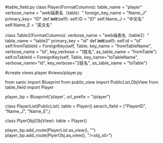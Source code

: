#table_field.py
class Player(FormatColumns):
    table_name = "player"
    verbose_name = "web端表名（table）"
    foreign_key_name = "Name_J"
    primary_key= "ID"
    def __init__(self):
        self.ID = "ID"
        self.Name_J = "中文名"
        self.Name_E = "英文名"


class Table2(FormatColumns):
    verbose_name = "web端表名（table2）"
    table_name = "table2"
    primary_key = "id"
    def __init__(self):
        self.id = "id"
        self.fromTableId = ForeignKey(self, Table, key_name = "fromTableName", verbose_name = "Id", key_verbose = "1姓名", as_table_name = "fromTable")
        self.toTableId = ForeignKey(self, Table, key_name="toTableName", verbose_name="Id", key_verbose="2姓名", as_table_name = "toTable")





#create views player
#views/player.py

from sanic import Blueprint
from public_view import PublicList,ObjView
from table_field import Player

player_bp = Blueprint('player', url_prefix = "/player")



class PlayerList(PublicList):
    table = Player()
    serach_field = ("PlayerID", "Name_J", "Name_E",)


class PlyerObj(ObjView):
    table = Player()


player_bp.add_route(PlayerList.as_view(), "")
player_bp.add_route(PlyerObj.as_view(), "/<obj_id>")
